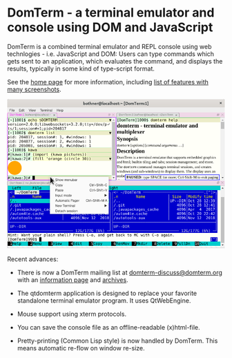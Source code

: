# DomTerm - a terminal emulator and console using DOM and JavaScript

DomTerm is a combined terminal emulator and REPL console using web
technlogies - i.e. JavaScript and DOM: Users can type commands which
gets sent to an application, which evaluates the command, and displays
the results, typically in some kind of type-script format.

See the [home page](https://domterm.org/) for more information,
including [list of features with many screenshots](http://domterm.org/Features.html).

![DomTerm screenshot with panes](doc/images/domterm-panes-1.png)

Recent advances:

* There is now a DomTerm mailing list at domterm-discuss@domterm.org
with an [information page](http://lists.domterm.org/listinfo.cgi/domterm-discuss-domterm.org)
and [archives](http://lists.domterm.org/pipermail/domterm-discuss-domterm.org/).

* The qtdomterm application is designed to replace your favorite
standalone terminal emulator program. It uses QtWebEngine.

* Mouse support using xterm protocols.

* You can save the console file as an offline-readable (x)html-file.

* Pretty-printing (Common Lisp style) is now handled by DomTerm.
This means automatic re-flow on window re-size.

